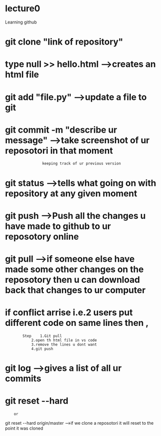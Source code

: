 # lecture0
Learning github
# git clone "link of repository"
# type null >> hello.html  -->creates an html file
# git add "file.py" -->update a file to git
# git commit -m "describe ur message" -->take screenshot of ur reposotori in that moment
					 keeping track of ur previous version
# git status -->tells what going on with repository at any given moment
# git push -->Push all the changes u have made to  github to ur reposotory online
# git pull -->if someone else have made some other changes on the reposotory then u can download back that changes to ur computer
# if conflict arrise i.e.2 users put different code on same lines then , 
			Step    1.Git pull
				2.open th html file in vs code
				3.remove the lines u dont want
				4.git push
# git log -->gives a list of all ur commits
# git reset --hard <commit no>
		or
  git reset --hard origin/master -->if we clone a reposotori it will reset to the point it was cloned

 

